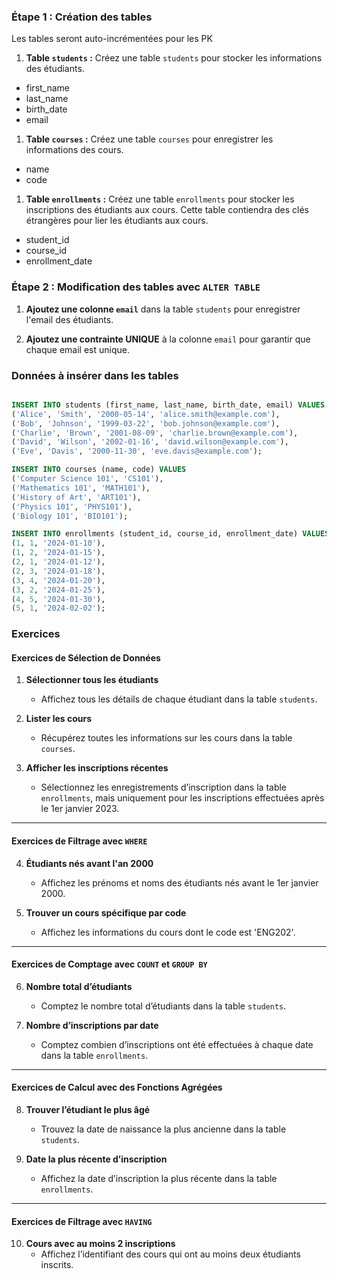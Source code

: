 ### Étape 1 : Création des tables

Les tables seront auto-incrémentées pour les PK

1. **Table `students` :**
   Créez une table `students` pour stocker les informations des étudiants.

- first_name
- last_name
- birth_date
- email

1. **Table `courses` :**
   Créez une table `courses` pour enregistrer les informations des cours.

- name
- code

1. **Table `enrollments` :**
   Créez une table `enrollments` pour stocker les inscriptions des étudiants aux cours. Cette table contiendra des clés étrangères pour lier les étudiants aux cours.

- student_id
-  course_id
-  enrollment_date

### Étape 2 : Modification des tables avec `ALTER TABLE`

1. **Ajoutez une colonne `email`** dans la table `students` pour enregistrer l'email des étudiants.

2. **Ajoutez une contrainte UNIQUE** à la colonne `email` pour garantir que chaque email est unique.

### Données à insérer dans les tables

```sql

INSERT INTO students (first_name, last_name, birth_date, email) VALUES
('Alice', 'Smith', '2000-05-14', 'alice.smith@example.com'),
('Bob', 'Johnson', '1999-03-22', 'bob.johnson@example.com'),
('Charlie', 'Brown', '2001-08-09', 'charlie.brown@example.com'),
('David', 'Wilson', '2002-01-16', 'david.wilson@example.com'),
('Eve', 'Davis', '2000-11-30', 'eve.davis@example.com');

INSERT INTO courses (name, code) VALUES
('Computer Science 101', 'CS101'),
('Mathematics 101', 'MATH101'),
('History of Art', 'ART101'),
('Physics 101', 'PHYS101'),
('Biology 101', 'BIO101');

INSERT INTO enrollments (student_id, course_id, enrollment_date) VALUES
(1, 1, '2024-01-10'),
(1, 2, '2024-01-15'),
(2, 1, '2024-01-12'),
(2, 3, '2024-01-18'),
(3, 4, '2024-01-20'),
(3, 2, '2024-01-25'),
(4, 5, '2024-01-30'),
(5, 1, '2024-02-02');

```

### Exercices

#### Exercices de Sélection de Données

1. **Sélectionner tous les étudiants**
   - Affichez tous les détails de chaque étudiant dans la table `students`.

2. **Lister les cours**
   - Récupérez toutes les informations sur les cours dans la table `courses`.

3. **Afficher les inscriptions récentes**
   - Sélectionnez les enregistrements d’inscription dans la table `enrollments`, mais uniquement pour les inscriptions effectuées après le 1er janvier 2023.

---

#### Exercices de Filtrage avec `WHERE`

4. **Étudiants nés avant l'an 2000**
   - Affichez les prénoms et noms des étudiants nés avant le 1er janvier 2000.


5. **Trouver un cours spécifique par code**
   - Affichez les informations du cours dont le code est 'ENG202'.

---

#### Exercices de Comptage avec `COUNT` et `GROUP BY`

6. **Nombre total d’étudiants**
   - Comptez le nombre total d’étudiants dans la table `students`.

7. **Nombre d’inscriptions par date**
   - Comptez combien d’inscriptions ont été effectuées à chaque date dans la table `enrollments`.

---

#### Exercices de Calcul avec des Fonctions Agrégées

8. **Trouver l’étudiant le plus âgé**
   - Trouvez la date de naissance la plus ancienne dans la table `students`.

9. **Date la plus récente d’inscription**
   - Affichez la date d’inscription la plus récente dans la table `enrollments`.

---

#### Exercices de Filtrage avec `HAVING`

10. **Cours avec au moins 2 inscriptions**
    - Affichez l’identifiant des cours qui ont au moins deux étudiants inscrits.

